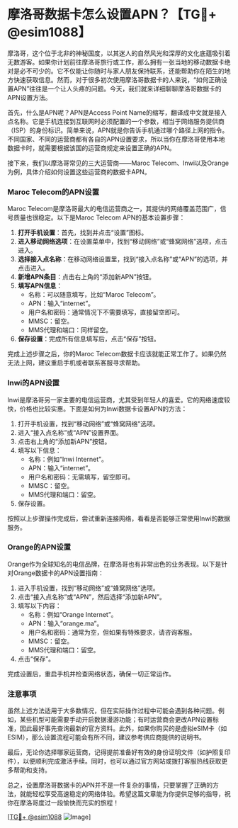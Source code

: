 # 摩洛哥数据卡怎么设置APN？【TG💪+ @esim1088】

摩洛哥，这个位于北非的神秘国度，以其迷人的自然风光和深厚的文化底蕴吸引着无数游客。如果你计划前往摩洛哥旅行或工作，那么拥有一张当地的移动数据卡绝对是必不可少的。它不仅能让你随时与家人朋友保持联系，还能帮助你在陌生的地方快速获取信息。然而，对于很多初次使用摩洛哥数据卡的人来说，“如何正确设置APN”往往是一个让人头疼的问题。今天，我们就来详细聊聊摩洛哥数据卡的APN设置方法。

首先，什么是APN呢？APN是Access Point Name的缩写，翻译成中文就是接入点名称。它是手机连接到互联网时必须配置的一个参数，相当于网络服务提供商（ISP）的身份标识。简单来说，APN就是你告诉手机通过哪个路径上网的指令。不同国家、不同的运营商都有各自的APN设置要求，所以当你在摩洛哥使用本地数据卡时，就需要根据该国的运营商规定来设置正确的APN。

接下来，我们以摩洛哥常见的三大运营商——Maroc Telecom、Inwi以及Orange为例，具体介绍如何设置这些运营商的数据卡APN。

### Maroc Telecom的APN设置

Maroc Telecom是摩洛哥最大的电信运营商之一，其提供的网络覆盖范围广，信号质量也很稳定。以下是Maroc Telecom APN的基本设置步骤：

1. **打开手机设置**：首先，找到并点击“设置”图标。
2. **进入移动网络选项**：在设置菜单中，找到“移动网络”或“蜂窝网络”选项，点击进入。
3. **选择接入点名称**：在移动网络设置里，找到“接入点名称”或“APN”的选项，并点击进入。
4. **新增APN条目**：点击右上角的“添加新APN”按钮。
5. **填写APN信息**：
   - 名称：可以随意填写，比如“Maroc Telecom”。
   - APN：输入“internet”。
   - 用户名和密码：通常情况下不需要填写，直接留空即可。
   - MMSC：留空。
   - MMS代理和端口：同样留空。
6. **保存设置**：完成所有信息填写后，点击“保存”按钮。

完成上述步骤之后，你的Maroc Telecom数据卡应该就能正常工作了。如果仍然无法上网，建议重启手机或者联系客服寻求帮助。

### Inwi的APN设置

Inwi是摩洛哥另一家主要的电信运营商，尤其受到年轻人的喜爱。它的网络速度较快，价格也比较实惠。下面是如何为Inwi数据卡设置APN的方法：

1. 打开手机设置，找到“移动网络”或“蜂窝网络”选项。
2. 进入“接入点名称”或“APN”设置界面。
3. 点击右上角的“添加新APN”按钮。
4. 填写以下信息：
   - 名称：例如“Inwi Internet”。
   - APN：输入“internet”。
   - 用户名和密码：无需填写，留空即可。
   - MMSC：留空。
   - MMS代理和端口：留空。
5. 保存设置。

按照以上步骤操作完成后，尝试重新连接网络，看看是否能够正常使用Inwi的数据服务。

### Orange的APN设置

Orange作为全球知名的电信品牌，在摩洛哥也有非常出色的业务表现。以下是针对Orange数据卡的APN设置指南：

1. 进入手机设置，找到“移动网络”或“蜂窝网络”选项。
2. 点击“接入点名称”或“APN”，然后选择“添加新APN”。
3. 填写以下内容：
   - 名称：例如“Orange Internet”。
   - APN：输入“orange.ma”。
   - 用户名和密码：通常为空，但如果有特殊要求，请咨询客服。
   - MMSC：留空。
   - MMS代理和端口：留空。
4. 点击“保存”。

完成设置后，重启手机并检查网络状态，确保一切正常运作。

### 注意事项

虽然上述方法适用于大多数情况，但在实际操作过程中可能会遇到各种问题。例如，某些机型可能需要手动开启数据漫游功能；有时运营商会更改APN设置标准，因此最好事先查询最新的官方资料。此外，如果你购买的是虚拟eSIM卡（如ESIM），那么设置流程可能会有所不同，建议参考供应商提供的说明书。

最后，无论你选择哪家运营商，记得提前准备好有效的身份证明文件（如护照复印件），以便顺利完成激活手续。同时，也可以通过官方网站或拨打客服热线获取更多帮助和支持。

总之，设置摩洛哥数据卡的APN并不是一件复杂的事情，只要掌握了正确的方法，就能轻松享受高速稳定的网络体验。希望这篇文章能为你提供足够的指导，祝你在摩洛哥度过一段愉快而充实的旅程！

[[TG💪+ @esim1088](https://t.me/s/esim1088) ![Image](https://i.postimg.cc/4NQfJmqS/Snipaste-2025-05-13-00-14-12.png)]